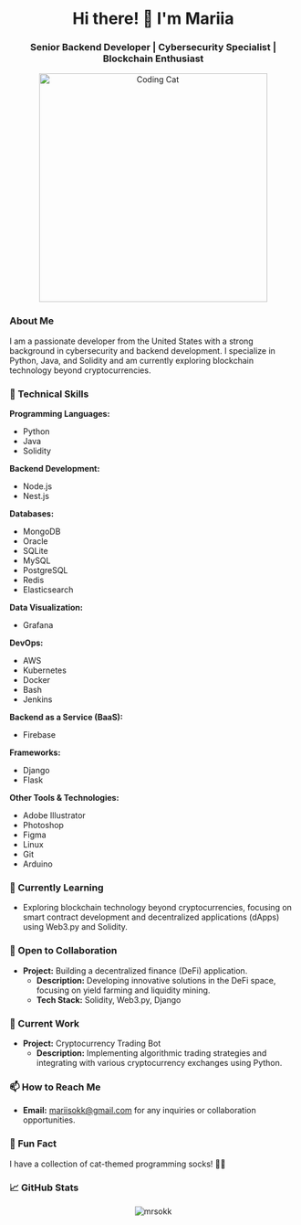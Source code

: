 <h1 align="center">Hi there! 👋 I'm Mariia</h1>
<h3 align="center">Senior Backend Developer | Cybersecurity Specialist | Blockchain Enthusiast</h3>

<p align="center">
  <img src="https://cataas.com/cat/gif" alt="Coding Cat" width="400">
</p>

### About Me
I am a passionate developer from the United States with a strong background in cybersecurity and backend development. I specialize in Python, Java, and Solidity and am currently exploring blockchain technology beyond cryptocurrencies.

### 🚀 Technical Skills

**Programming Languages:**
- Python
- Java
- Solidity

**Backend Development:**
- Node.js
- Nest.js

**Databases:**
- MongoDB
- Oracle
- SQLite
- MySQL
- PostgreSQL
- Redis
- Elasticsearch

**Data Visualization:**
- Grafana

**DevOps:**
- AWS
- Kubernetes
- Docker
- Bash
- Jenkins

**Backend as a Service (BaaS):**
- Firebase

**Frameworks:**
- Django
- Flask

**Other Tools & Technologies:**
- Adobe Illustrator
- Photoshop
- Figma
- Linux
- Git
- Arduino

### 🌱 Currently Learning
- Exploring blockchain technology beyond cryptocurrencies, focusing on smart contract development and decentralized applications (dApps) using Web3.py and Solidity.

### 👯 Open to Collaboration
- **Project:** Building a decentralized finance (DeFi) application.
  - **Description:** Developing innovative solutions in the DeFi space, focusing on yield farming and liquidity mining.
  - **Tech Stack:** Solidity, Web3.py, Django

### 🔭 Current Work
- **Project:** Cryptocurrency Trading Bot
  - **Description:** Implementing algorithmic trading strategies and integrating with various cryptocurrency exchanges using Python.

### 📫 How to Reach Me
- **Email:** [mariisokk@gmail.com](mailto:mariisokk@gmail.com) for any inquiries or collaboration opportunities.

### 💬 Fun Fact
I have a collection of cat-themed programming socks! 🧦🐱

### 📈 GitHub Stats
<p align="center">
  <img src="https://github-readme-stats.vercel.app/api/top-langs?username=mrsokk&show_icons=true&locale=en&layout=compact" alt="mrsokk" />
</p>
